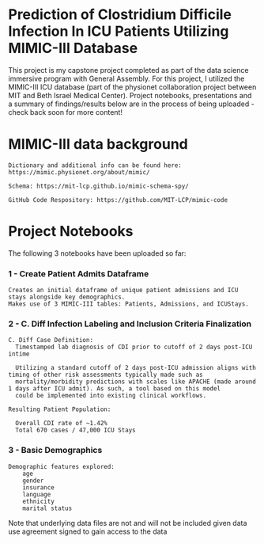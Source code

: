 # Prediction of Clostridium Difficile Infection In ICU Patients Utilizing MIMIC-III Database
This project is my capstone project completed as part of the data science immersive program with General Assembly. For this project, I utilized the MIMIC-III ICU database (part of the physionet collaboration project between MIT and Beth Israel Medical Center). Project notebooks, presentations and a summary of findings/results below are in the process of being uploaded - check back soon for more content!

# MIMIC-III data background

    Dictionary and additional info can be found here: https://mimic.physionet.org/about/mimic/

    Schema: https://mit-lcp.github.io/mimic-schema-spy/

    GitHub Code Respository: https://github.com/MIT-LCP/mimic-code

# Project Notebooks
The following 3 notebooks have been uploaded so far:

### 1 - Create Patient Admits Dataframe
 
    Creates an initial dataframe of unique patient admissions and ICU stays alongside key demographics.
    Makes use of 3 MIMIC-III tables: Patients, Admissions, and ICUStays.
  
### 2 - C. Diff Infection Labeling and Inclusion Criteria Finalization
      
    C. Diff Case Definition:
      Timestamped lab diagnosis of CDI prior to cutoff of 2 days post-ICU intime

      Utilizing a standard cutoff of 2 days post-ICU admission aligns with timing of other risk assessments typically made such as
      mortality/morbidity predictions with scales like APACHE (made around 1 days after ICU admit). As such, a tool based on this model
      could be implemented into existing clinical workflows.

    Resulting Patient Population:
      
      Overall CDI rate of ~1.42%
      Total 670 cases / 47,000 ICU Stays

### 3 - Basic Demographics

    Demographic features explored:
        age
        gender
        insurance
        language
        ethnicity
        marital status

Note that underlying data files are not and will not be included given data use agreement signed to gain access to the data
